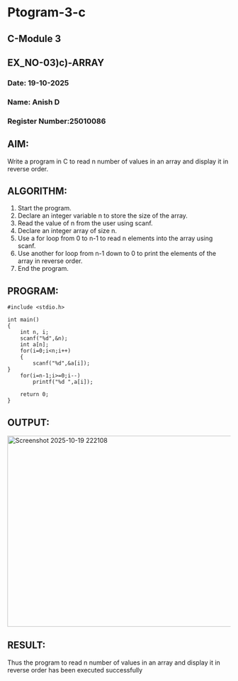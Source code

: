 # Ptogram-3-c
## C-Module 3
## EX_NO-03)c)-ARRAY
### Date: 19-10-2025
### Name: Anish D
### Register Number:25010086
## AIM:
Write a program in C to read n number of values in an array and display it in reverse order.
## ALGORITHM:
1. Start the program.
2. Declare an integer variable n to store the size of the array.
3. Read the value of n from the user using scanf.
4. Declare an integer array of size n.
5. Use a for loop from 0 to n-1 to read n elements into the array using scanf.
6. Use another for loop from n-1 down to 0 to print the elements of the array in reverse order.
7. End the program.
## PROGRAM:
```
#include <stdio.h>

int main()
{
    int n, i;
    scanf("%d",&n);
    int a[n];
    for(i=0;i<n;i++)
    {
        scanf("%d",&a[i]);
}
    for(i=n-1;i>=0;i--)    
        printf("%d ",a[i]);

    return 0;
}
```
## OUTPUT:
<img width="845" height="430" alt="Screenshot 2025-10-19 222108" src="https://github.com/user-attachments/assets/6aae3495-0431-4a2e-bd0e-6ae15394112b" />

## RESULT:
Thus the program to read n number of values in an array and display it in reverse order has been executed successfully
